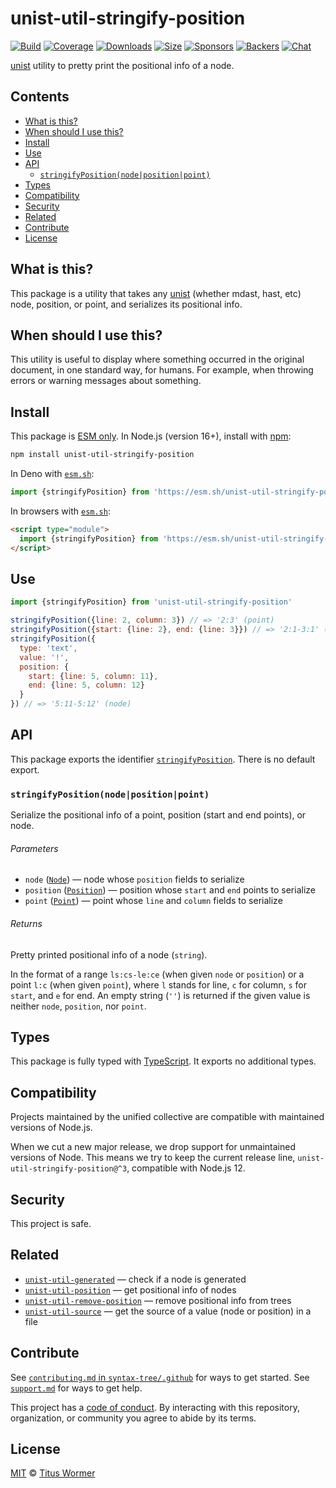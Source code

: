 # unist-util-stringify-position

[![Build][build-badge]][build]
[![Coverage][coverage-badge]][coverage]
[![Downloads][downloads-badge]][downloads]
[![Size][size-badge]][size]
[![Sponsors][sponsors-badge]][collective]
[![Backers][backers-badge]][collective]
[![Chat][chat-badge]][chat]

[unist][] utility to pretty print the positional info of a node.

## Contents

*   [What is this?](#what-is-this)
*   [When should I use this?](#when-should-i-use-this)
*   [Install](#install)
*   [Use](#use)
*   [API](#api)
    *   [`stringifyPosition(node|position|point)`](#stringifypositionnodepositionpoint)
*   [Types](#types)
*   [Compatibility](#compatibility)
*   [Security](#security)
*   [Related](#related)
*   [Contribute](#contribute)
*   [License](#license)

## What is this?

This package is a utility that takes any [unist][] (whether mdast, hast, etc)
node, position, or point, and serializes its positional info.

## When should I use this?

This utility is useful to display where something occurred in the original
document, in one standard way, for humans.
For example, when throwing errors or warning messages about something.

## Install

This package is [ESM only][esm].
In Node.js (version 16+), install with [npm][]:

```sh
npm install unist-util-stringify-position
```

In Deno with [`esm.sh`][esmsh]:

```js
import {stringifyPosition} from 'https://esm.sh/unist-util-stringify-position@3'
```

In browsers with [`esm.sh`][esmsh]:

```html
<script type="module">
  import {stringifyPosition} from 'https://esm.sh/unist-util-stringify-position@3?bundle'
</script>
```

## Use

```js
import {stringifyPosition} from 'unist-util-stringify-position'

stringifyPosition({line: 2, column: 3}) // => '2:3' (point)
stringifyPosition({start: {line: 2}, end: {line: 3}}) // => '2:1-3:1' (position)
stringifyPosition({
  type: 'text',
  value: '!',
  position: {
    start: {line: 5, column: 11},
    end: {line: 5, column: 12}
  }
}) // => '5:11-5:12' (node)
```

## API

This package exports the identifier [`stringifyPosition`][stringifyposition].
There is no default export.

### `stringifyPosition(node|position|point)`

Serialize the positional info of a point, position (start and end points), or
node.

###### Parameters

*   `node` ([`Node`][node])
    — node whose `position` fields to serialize
*   `position` ([`Position`][position])
    — position whose `start` and `end` points to serialize
*   `point` ([`Point`][point])
    — point whose `line` and `column` fields to serialize

###### Returns

Pretty printed positional info of a node (`string`).

In the format of a range `ls:cs-le:ce` (when given `node` or `position`) or a
point `l:c` (when given `point`), where `l` stands for line, `c` for column, `s`
for `start`, and `e` for end.
An empty string (`''`) is returned if the given value is neither `node`,
`position`, nor `point`.

## Types

This package is fully typed with [TypeScript][].
It exports no additional types.

## Compatibility

Projects maintained by the unified collective are compatible with maintained
versions of Node.js.

When we cut a new major release, we drop support for unmaintained versions of
Node.
This means we try to keep the current release line,
`unist-util-stringify-position@^3`, compatible with Node.js 12.

## Security

This project is safe.

## Related

*   [`unist-util-generated`](https://github.com/syntax-tree/unist-util-generated)
    — check if a node is generated
*   [`unist-util-position`](https://github.com/syntax-tree/unist-util-position)
    — get positional info of nodes
*   [`unist-util-remove-position`](https://github.com/syntax-tree/unist-util-remove-position)
    — remove positional info from trees
*   [`unist-util-source`](https://github.com/syntax-tree/unist-util-source)
    — get the source of a value (node or position) in a file

## Contribute

See [`contributing.md` in `syntax-tree/.github`][contributing] for ways to get
started.
See [`support.md`][support] for ways to get help.

This project has a [code of conduct][coc].
By interacting with this repository, organization, or community you agree to
abide by its terms.

## License

[MIT][license] © [Titus Wormer][author]

<!-- Definition -->

[build-badge]: https://github.com/syntax-tree/unist-util-stringify-position/workflows/main/badge.svg

[build]: https://github.com/syntax-tree/unist-util-stringify-position/actions

[coverage-badge]: https://img.shields.io/codecov/c/github/syntax-tree/unist-util-stringify-position.svg

[coverage]: https://codecov.io/github/syntax-tree/unist-util-stringify-position

[downloads-badge]: https://img.shields.io/npm/dm/unist-util-stringify-position.svg

[downloads]: https://www.npmjs.com/package/unist-util-stringify-position

[size-badge]: https://img.shields.io/badge/dynamic/json?label=minzipped%20size&query=$.size.compressedSize&url=https://deno.bundlejs.com/?q=unist-util-stringify-position

[size]: https://bundlejs.com/?q=unist-util-stringify-position

[sponsors-badge]: https://opencollective.com/unified/sponsors/badge.svg

[backers-badge]: https://opencollective.com/unified/backers/badge.svg

[collective]: https://opencollective.com/unified

[chat-badge]: https://img.shields.io/badge/chat-discussions-success.svg

[chat]: https://github.com/syntax-tree/unist/discussions

[npm]: https://docs.npmjs.com/cli/install

[license]: license

[author]: https://wooorm.com

[esm]: https://gist.github.com/sindresorhus/a39789f98801d908bbc7ff3ecc99d99c

[esmsh]: https://esm.sh

[typescript]: https://www.typescriptlang.org

[contributing]: https://github.com/syntax-tree/.github/blob/main/contributing.md

[support]: https://github.com/syntax-tree/.github/blob/main/support.md

[coc]: https://github.com/syntax-tree/.github/blob/main/code-of-conduct.md

[unist]: https://github.com/syntax-tree/unist

[node]: https://github.com/syntax-tree/unist#node

[position]: https://github.com/syntax-tree/unist#position

[point]: https://github.com/syntax-tree/unist#point

[stringifyposition]: #stringifypositionnodepositionpoint
